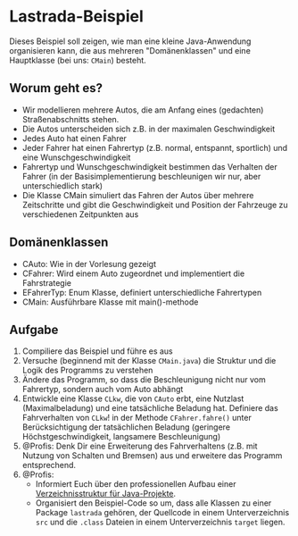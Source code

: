 # Lastrada-Beispiel

Dieses Beispiel soll zeigen, wie man eine kleine Java-Anwendung organisieren kann, die aus mehreren "Domänenklassen" und eine Hauptklasse (bei uns: ```CMain```) besteht.

## Worum geht es?
*  Wir modellieren mehrere Autos, die am Anfang eines (gedachten) Straßenabschnitts stehen. 
*  Die Autos unterscheiden sich z.B. in der maximalen Geschwindigkeit
*  Jedes Auto hat einen Fahrer
*  Jeder Fahrer hat einen Fahrertyp (z.B. normal, entspannt, sportlich) und eine Wunschgeschwindigkeit
*  Fahrertyp und Wunschgeschwindigkeit bestimmen das Verhalten der Fahrer (in der Basisimplementierung beschleunigen wir nur, aber unterschiedlich stark)
*  Die Klasse CMain simuliert das Fahren der Autos über mehrere Zeitschritte und gibt die Geschwindigkeit und Position der Fahrzeuge zu verschiedenen Zeitpunkten aus

## Domänenklassen

*  CAuto: Wie in der Vorlesung gezeigt
*  CFahrer: Wird einem Auto zugeordnet und implementiert die Fahrstrategie 
*  EFahrerTyp: Enum Klasse, definiert unterschiedliche Fahrertypen
*  CMain: Ausführbare Klasse mit main()-methode

## Aufgabe
1. Compiliere das Beispiel und führe es aus
2. Versuche (beginnend mit der Klasse ```CMain.java```) die Struktur und die Logik des Programms zu verstehen
3. Ändere das Programm, so dass die Beschleunigung nicht nur vom Fahrertyp, sondern auch vom Auto abhängt
4. Entwickle eine Klasse ```CLkw```, die von ```CAuto``` erbt, eine Nutzlast (Maximalbeladung) und eine tatsächliche Beladung hat. Definiere das Fahrverhalten von ```CLkw```!
in der Methode ```CFahrer.fahre()``` unter Berücksichtigung der tatsächlichen Beladung (geringere Höchstgeschwindigkeit, langsamere Beschleunigung)
5. @Profis: Denk Dir eine Erweiterung des Fahrverhaltens (z.B. mit Nutzung von Schalten und Bremsen) aus und erweitere das Programm entsprechend.
6. @Profis: 
    * Informiert Euch über den professionellen Aufbau einer [Verzeichnisstruktur für Java-Projekte](https://maven.apache.org/guides/introduction/introduction-to-the-standard-directory-layout.html).
    * Organisiert den Beispiel-Code so um, dass alle Klassen zu einer Package ```lastrada``` gehören, der Quellcode in einem Unterverzeichnis ```src``` und die ```.class``` Dateien in einem Unterverzeichnis ```target``` liegen.

		
